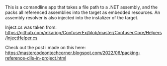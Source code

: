 This is a comandline app that takes a file path to a .NET assembly, and the packs all referenced assemblies into the target as embedded resources.
An assembly resolver is also injected into the <Module> instalizer of the target.
  
Inject.cs was taken from: https://github.com/mkaring/ConfuserEx/blob/master/Confuser.Core/Helpers/InjectHelper.cs

Check out the post i made on this here:
https://mastercodeontechcorner.blogspot.com/2022/06/packing-reference-dlls-in-project.html
